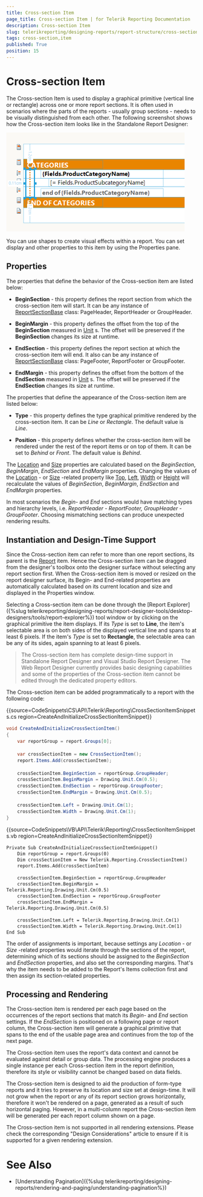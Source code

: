 ```yaml
---
title: Cross-section Item
page_title: Cross-section Item | for Telerik Reporting Documentation
description: Cross-section Item
slug: telerikreporting/designing-reports/report-structure/cross-section-item
tags: cross-section,item
published: True
position: 15
---
```


# Cross-section Item



The Cross-section Item is used to display a graphical primitive (vertical line or rectangle) across one or more report sections.         It is often used in scenarios where the parts of the reports - usually group sections - needs to be visually distinguished from each other.         The following screenshot shows how the Cross-section item looks like in the Standalone Report Designer:         

  ![report-items-cross-section-item](images/report-items-cross-section-item.png)

You can use shapes to create visual effects within a report. You can set display and other properties to this item by         using the Properties pane.       

## Properties

The properties that define the behavior of the Cross-section item are listed below:

* __BeginSection__ - this property defines the report section from which the cross-section item will start. It can be any instance of                [ReportSectionBase](/reporting/api/Telerik.Reporting.ReportSectionBase)  class: PageHeader, ReportHeader or GroupHeader.             

* __BeginMargin__ - this property defines the offset from the top of the __BeginSection__ measured in                [Unit](/reporting/api/Telerik.Reporting.Drawing.Unit) s.               The offset will be preserved if the __BeginSection__ changes its size at runtime.             

* __EndSection__ - this property defines the report section at which the cross-section item will end. It also can be any instance of                [ReportSectionBase](/reporting/api/Telerik.Reporting.ReportSectionBase)  class: PageFooter, ReportFooter or GroupFooter.             

* __EndMargin__ - this property defines the offset from the bottom of the __EndSection__ measured in                [Unit](/reporting/api/Telerik.Reporting.Drawing.Unit) s.               The offset will be preserved if the __EndSection__ changes its size at runtime.             

The properties that define the appearance of the Cross-section item are listed below:         

* __Type__ - this property defines the type graphical primitive rendered by the cross-section item.               It can be *Line* or *Rectangle*. The default value is *Line*.             

* __Position__ - this property defines whether the cross-section item will be rendered under the rest of the report items or on top of them.               It can be set to *Behind* or *Front*. The default value is *Behind*.             

The  [Location](/reporting/api/Telerik.Reporting.ReportItem#Telerik_Reporting_ReportItem_Location)  and            [Size](/reporting/api/Telerik.Reporting.ReportItem#Telerik_Reporting_ReportItem_Size)  properties are calculated based on the          *BeginSection*, *BeginMargin*, *EndSection* and *EndMargin* properties.           Changing the values of the  [Location](/reporting/api/Telerik.Reporting.ReportItem#Telerik_Reporting_ReportItem_Location) - or            [Size](/reporting/api/Telerik.Reporting.ReportItem#Telerik_Reporting_ReportItem_Size) -related property like            [Top](/reporting/api/Telerik.Reporting.ReportItem#Telerik_Reporting_ReportItem_Top),            [Left](/reporting/api/Telerik.Reporting.ReportItem#Telerik_Reporting_ReportItem_Left),            [Width](/reporting/api/Telerik.Reporting.ReportItem#Telerik_Reporting_ReportItem_Width)  or            [Height](/reporting/api/Telerik.Reporting.ReportItem#Telerik_Reporting_ReportItem_Height)  will recalculate the values of          *BeginSection*, *BeginMargin*, *EndSection* and *EndMargin* properties.         

In most scenarios the *Begin-* and *End* sections would have matching types and hierarchy levels, i.e.           *ReportHeader - ReportFooter, GroupHeader - GroupFooter*. Choosing mismatching sections can produce unexpected rendering results.         

## Instantiation and Design-Time Support

Since the Cross-section item can refer to more than one report sections, its parent is the  [Report](/reporting/api/Telerik.Reporting.Report)  item.           Hence the Cross-section item can be dragged from the designer's toolbox onto the designer surface without selecting any report section first.           When the Cross-section item is moved or resized on the report designer surface, its Begin- and End-related properties are automatically calculated based on its current location and size and displayed in the Properties window.         

Selecting a Cross-section item can be done through the [Report Explorer]({%slug telerikreporting/designing-reports/report-designer-tools/desktop-designers/tools/report-explorer%}) tool window or by clicking on the graphical primitive the item displays.           If its *Type* is set to __Line__, the item's selectable area is on both sides of the displayed vertical line and spans to at least 6 pixels.           If the item's *Type* is set to __Rectangle__, the selectable area can be any of its sides, again spanning to at least 6 pixels.         

> The Cross-section item has complete design-time support in Standalone Report Designer and Visual Studio Report Designer. The Web Report Designer currently provides basic designing capabilities and some of the properties of the Cross-section item cannot be edited through the dedicated property editors.


The Cross-section item can be added programmatically to a report with the following code:         

{{source=CodeSnippets\CS\API\Telerik\Reporting\CrossSectionItemSnippets.cs region=CreateAndInitializeCrossSectionItemSnippet}}
````c#
void CreateAndInitializeCrossSectionItem()
{
    var reportGroup = report.Groups[0];

    var crossSectionItem = new CrossSectionItem();
    report.Items.Add(crossSectionItem);

    crossSectionItem.BeginSection = reportGroup.GroupHeader;
    crossSectionItem.BeginMargin = Drawing.Unit.Cm(0.5);
    crossSectionItem.EndSection = reportGroup.GroupFooter;
    crossSectionItem.EndMargin = Drawing.Unit.Cm(0.5);

    crossSectionItem.Left = Drawing.Unit.Cm(1);
    crossSectionItem.Width = Drawing.Unit.Cm(1);
}
````
{{source=CodeSnippets\VB\API\Telerik\Reporting\CrossSectionItemSnippets.vb region=CreateAndInitializeCrossSectionItemSnippet}}
````vb.net
Private Sub CreateAndInitializeCrossSectionItemSnippet()
    Dim reportGroup = report.Groups(0)
    Dim crossSectionItem = New Telerik.Reporting.CrossSectionItem()
    report.Items.Add(crossSectionItem)

    crossSectionItem.BeginSection = reportGroup.GroupHeader
    crossSectionItem.BeginMargin = Telerik.Reporting.Drawing.Unit.Cm(0.5)
    crossSectionItem.EndSection = reportGroup.GroupFooter
    crossSectionItem.EndMargin = Telerik.Reporting.Drawing.Unit.Cm(0.5)

    crossSectionItem.Left = Telerik.Reporting.Drawing.Unit.Cm(1)
    crossSectionItem.Width = Telerik.Reporting.Drawing.Unit.Cm(1)
End Sub
````

The order of assignments is important, because settings any *Location* - or *Size* -related properties           would iterate through the sections of the report, determining which of its sections should be assigned to the *BeginSection* and *EndSection* properties,           and also set the corresponding margins. That's why the item needs to be added to the Report's Items collection first and then assign its section-related properties.         

## Processing and Rendering

The Cross-section item is rendered per each page based on the occurrences of the report sections that match its *Begin-* and *End* section settings.           If the *EndSection* is positioned on a following page or report column, the Cross-section item will generate a graphical primitive that spans to the end of the usable page area           and continues from the top of the next page.         

The Cross-section item uses the report's data context and cannot be evaluated against detail or group data.           The processing engine produces a single instance per each Cross-section item in the report definition, therefore its style or visibility cannot be changed based on data fields.         

The Cross-section item is designed to aid the production of form-type reports and it tries to preserve its location and size set at design-time.           It will not grow when the report or any of its report section grows horizontally, therefore it won't be rendered on a page, generated as a result of such horizontal paging.            However, in a multi-column report the Cross-section item will be generated per each report column shown on a page.                   

The Cross-section item is not supported in all rendering extensions. Please check the corresponding "Design Considerations" article to ensure if it is supported for a given rendering extension.         


# See Also


 

* [Understanding Pagination]({%slug telerikreporting/designing-reports/rendering-and-paging/understanding-pagination%})

